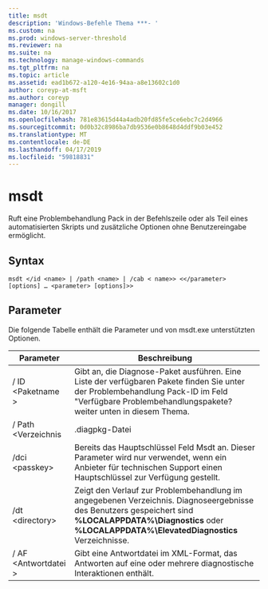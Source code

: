 ```yaml
---
title: msdt
description: 'Windows-Befehle Thema ***- '
ms.custom: na
ms.prod: windows-server-threshold
ms.reviewer: na
ms.suite: na
ms.technology: manage-windows-commands
ms.tgt_pltfrm: na
ms.topic: article
ms.assetid: ead1b672-a120-4e16-94aa-a8e13602c1d0
author: coreyp-at-msft
ms.author: coreyp
manager: dongill
ms.date: 10/16/2017
ms.openlocfilehash: 781e83615d44a4adb20fd85fe5ce6ebc7c2d4966
ms.sourcegitcommit: 0d0b32c8986ba7db9536e0b8648d4ddf9b03e452
ms.translationtype: MT
ms.contentlocale: de-DE
ms.lasthandoff: 04/17/2019
ms.locfileid: "59818831"
---
```

# <a name="msdt"></a>msdt



Ruft eine Problembehandlung Pack in der Befehlszeile oder als Teil eines automatisierten Skripts und zusätzliche Optionen ohne Benutzereingabe ermöglicht.

## <a name="syntax"></a>Syntax

```
msdt </id <name> | /path <name> | /cab < name>> <</parameter> [options] … <parameter> [options]>>
```

## <a name="parameters"></a>Parameter

Die folgende Tabelle enthält die Parameter und von msdt.exe unterstützten Optionen.

|Parameter|Beschreibung|
|---------|-----------|
|/ ID \<Paketname >|Gibt an, die Diagnose-Paket ausführen. Eine Liste der verfügbaren Pakete finden Sie unter der Problembehandlung Pack-ID im Feld "Verfügbare Problembehandlungspakete? weiter unten in diesem Thema.|
|/ Path \<Verzeichnis | .diagpkg-Datei | .diagcfg Datei >|Gibt den vollständigen Pfad zu einer Diagnose-Paket an. Wenn Sie ein Verzeichnis angeben, muss das Verzeichnis eine Diagnose-Paket enthalten. Sie können nicht den/Path-Parameter verwenden, in Verbindung mit der */ID*, */dci*, oder */cab* Parameter.|
|/dci \<passkey>|Bereits das Hauptschlüssel Feld Msdt an. Dieser Parameter wird nur verwendet, wenn ein Anbieter für technischen Support einen Hauptschlüssel zur Verfügung gestellt.|
|/dt \<directory>|Zeigt den Verlauf zur Problembehandlung im angegebenen Verzeichnis. Diagnoseergebnisse des Benutzers gespeichert sind **%LOCALAPPDATA%\Diagnostics** oder **%LOCALAPPDATA%\ElevatedDiagnostics** Verzeichnisse.|
|/ AF \<Antwortdatei >|Gibt eine Antwortdatei im XML-Format, das Antworten auf eine oder mehrere diagnostische Interaktionen enthält.|
